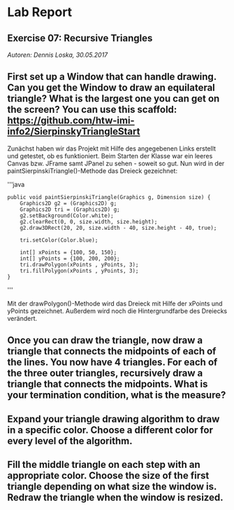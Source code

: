 # Lab Report
## Exercise 07: Recursive Triangles

_Autoren: Dennis Loska, 30.05.2017_

## First set up a Window that can handle drawing. Can you get the Window to draw an equilateral triangle? What is the largest one you can get on the screen? You can use this scaffold: https://github.com/htw-imi-info2/SierpinskyTriangleStart

Zunächst haben wir das Projekt mit Hilfe des angegebenen Links erstellt und getestet, ob es funktioniert. Beim Starten der Klasse war ein leeres Canvas bzw. JFrame samt JPanel zu sehen - soweit so gut. Nun wird in der paintSierpinskiTriangle()-Methode das Dreieck gezeichnet:

'''java

	public void paintSierpinskiTriangle(Graphics g, Dimension size) {
		Graphics2D g2 = (Graphics2D) g;
		Graphics2D tri = (Graphics2D) g;
		g2.setBackground(Color.white);
		g2.clearRect(0, 0, size.width, size.height);
		g2.draw3DRect(20, 20, size.width - 40, size.height - 40, true);

		tri.setColor(Color.blue);

		int[] xPoints = {100, 50, 150};
		int[] yPoints = {100, 200, 200};
		tri.drawPolygon(xPoints , yPoints, 3);
		tri.fillPolygon(xPoints , yPoints, 3);
	}
	
'''

Mit der drawPolygon()-Methode wird das Dreieck mit Hilfe der xPoints und yPoints gezeichnet. Außerdem wird noch die Hintergrundfarbe des Dreiecks verändert.
## Once you can draw the triangle, now draw a triangle that connects the midpoints of each of the lines. You now have 4 triangles. For each of the three outer triangles, recursively draw a triangle that connects the midpoints. What is your termination condition, what is the measure?

## Expand your triangle drawing algorithm to draw in a specific color. Choose a different color for every level of the algorithm.

## Fill the middle triangle on each step with an appropriate color. Choose the size of the first triangle depending on what size the window is. Redraw the triangle when the window is resized.